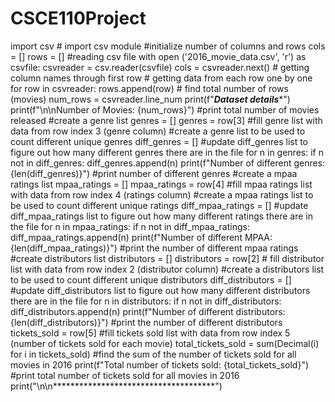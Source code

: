 # CSCE110Project

import csv # import csv module
#initialize number of columns and rows
cols = []
rows = []
#reading csv file
with open ('2016_movie_data.csv', 'r') as csvfile:
    csvreader = csv.reader(csvfile)
    cols = csvreader.next() # getting column names through first row
    # getting data from each row one by one
    for row in csvreader:
        rows.append(row)
    # find total number of rows (movies)
    num_rows = csvreader.line_num
    print(f"***********Dataset details************")
    print(f"\n\nNumber of Movies: {num_rows}") #print total number of movies released 
    #create a genre list
    genres = []
    genres = row[3] #fill genre list with data from row index 3 (genre column)
    #create a genre list to be used to count different unique genres 
    diff_genres = []
    #update diff_genres list to figure out how many different genres there are in the file
    for n in genres:
        if n not in diff_genres:
            diff_genres.append(n)
    print(f"Number of different genres: {len(diff_genres)}") #print number of different genres
    #create a mpaa ratings list
    mpaa_ratings = []
    mpaa_ratings = row[4] #fill mpaa ratings list with data from row index 4 (ratings column)
    #create a mpaa ratings list to be used to count different unique ratings
    diff_mpaa_ratings = [] 
    #update diff_mpaa_ratings list to figure out how many different ratings there are in the file
    for n in mpaa_ratings:
        if n not in diff_mpaa_ratings:
            diff_mpaa_ratings.append(n)
    print(f"Number of different MPAA: {len(diff_mpaa_ratings)}") #print the number of different mpaa ratings
    #create distributors list
    distributors = []
    distributors = row[2] # fill distributor list with data from row index 2 (distributor column)
    #create a distributors list to be used to count different unique distributors
    diff_distributors = [] 
    #update diff_distributors list to figure out how many different distributors there are in the file
    for n in distributors:
        if n not in diff_distributors:
            diff_distributors.append(n)
    print(f"Number of different distributors: {len(diff_distributors)}") #print the number of different distributors
    tickets_sold = row[5] #fill tickets sold list with data from row index 5 (number of tickets sold for each movie)
    total_tickets_sold = sum(Decimal(i) for i in tickets_sold) #find the sum of the number of tickets sold for all movies in 2016
    print(f"Total number of tickets sold: {total_tickets_sold}") #print total number of tickets sold for all movies in 2016
    print("\n\n*************************************")
